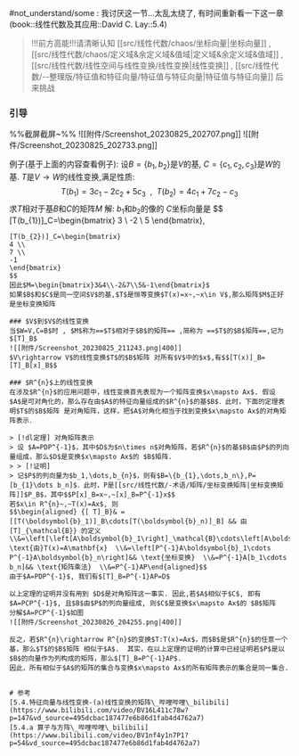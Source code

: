 #not_understand/some : 我讨厌这一节...太乱太绕了, 有时间重新看一下这一章(book::线性代数及其应用::David C. Lay::5.4)

> !!!前方高能!!!请清晰认知 [[src/线性代数/chaos/坐标向量|坐标向量]] , [[src/线性代数/chaos/定义域&余定义域&值域|定义域&余定义域&值域]] , [[src/线性代数/线性空间与线性变换/线性变换|线性变换]] , [[src/线性代数/--整理版/特征值和特征向量/特征值与特征向量|特征值与特征向量]]  后 来挑战
### 引导
%%截屏截屏~%%
![[附件/Screenshot_20230825_202707.png]]
![[附件/Screenshot_20230825_202733.png]]

例子(基于上面的内容查看例子):
设$B= \{b_{1},b_{2}\}$是$V$的基, $C= \{c_{1},c_{2},c_{3}\}$是$W$的基. $T$是$V\rightarrow W$的线性变换,满足性质:$$T(b_{1})=3c_{1}-2c_{2}+5c_{3}~~,~~T(b_{2})=4c_{1}+7c_{2}-c_{3}$$
求$T$相对于基$B$和$C$的矩阵$M$
解:
$b_{1}$和$b_{2}$的像的 $C$坐标向量是
$$
[T(b_{1})]_C=\begin{bmatrix}
3 \\
-2 \\
5
\end{bmatrix},
~~~~~~
[T(b_{2})]_C=\begin{bmatrix}
4 \\
7 \\
-1
\end{bmatrix}
$$
因此$M=\begin{bmatrix}3&4\\-2&7\\5&-1\end{bmatrix}$
如果$B$和$C$是同一空间$V$的基,$T$是恒等变换$T(x)=x~,~x\in V$,那么矩阵$M$正好是坐标变换矩阵

### $V$到$V$的线性变换
当$W=V,C=B$时 , $M$称为==$T$相对于$B$的矩阵== ,简称为 ==$T$的$B$矩阵==,记为$[T]_B$
![[附件/Screenshot_20230825_211243.png|400]]
$V\rightarrow V$的线性变换$T$的$B$矩阵 对所有$V$中的$x$,有$$[T(x)]_B=[T]_B[x]_B$$

### $R^{n}$上的线性变换
在涉及$R^{n}$的应用问题中，线性变换首先表现为一个矩阵变换$x\mapsto Ax$. 假设$A$是可对角化的，那么存在由$A$的特征向量组成的$R^{n}$的基$B$．此时，下面的定理表明$T$的$B$矩阵 是对角矩阵，这样，把$A$对角化相当于找到变换$x\mapsto Ax$的对角矩阵表示．

> [!dl定理] 对角矩阵表示
> 设 $A=PDP^{-1}$，其中$D$为$n\times n$对角矩阵，若$R^{n}$的基$B$由$P$的列向量组成，那么$D$是变换$x\mapsto Ax$的 $B$矩阵.
> > [!证明] 
> 记$P$的列向量为$b_1,\dots,b_{n}$，则有$B=\{b_{1},\dots,b_n\},P=[b_{1}\dots b_n]$．此时，P是[[src/线性代数/-术语/矩阵/坐标变换矩阵|坐标变换矩阵]]$P_B$，其中$$P[x]_B=x~,~[x]_B=P^{-1}x$$
若$x\in R^{n}~,~T(x)=Ax$, 则
$$\begin{aligned} {[ T]_B}& =[[T(\boldsymbol{b}_1)]_B\cdots[T(\boldsymbol{b}_n)]_B] && 由 [T]_{\mathcal{B}} 的定义  \\&=\left[\left[A\boldsymbol{b}_1\right]_\mathcal{B}\cdots\left[A\boldsymbol{b}_n\right]_\mathcal{B}\right]&& \text{由}T(x)=A\mathbf{x}  \\&=\left[P^{-1}A\boldsymbol{b}_1\cdots P^{-1}A\boldsymbol{b}_n\right]&& \text{坐标变换}  \\&=P^{-1}A[b_1\cdots b_n]&& \text{矩阵乘法}  \\&=P^{-1}AP\end{aligned}$$
由于$A=PDP^{-1}$, 我们有$[T]_B=P^{-1}AP=D$

以上定理的证明并没有用到 $D$是对角矩阵这一事实. 因此,若$A$相似于$C$, 即有$A=PCP^{-1}$, 且$B$由$P$的列向量组成, 则$C$是变换$x\mapsto Ax$的 $B$矩阵
分解$A=PCP^{-1}$如图
![[附件/Screenshot_20230826_204255.png|400]]

反之，若$R^{n}\rightarrow R^{n}$的变换$T:T(x)=Ax$，而$B$是$R^{n}$的任意一个基，那么$T$的$B$矩阵 相似于$A$.  其实，在以上定理的证明的计算中已经证明若$P$是以$B$的向量作为列构成的矩阵，那么$[T]_B=P^{-1}AP$.  
因此，所有相似于$A$的矩阵的集合与变换$x\mapsto Ax$的所有矩阵表示的集合是同一集合.


# 参考
[5.4.特征向量与线性变换-(a)线性变换的矩阵\_哔哩哔哩\_bilibili](https://www.bilibili.com/video/BV16L411c78w?p=147&vd_source=495dcbac187477e6b86d1fab4d4762a7)
[5.4.a 算子与方阵\_哔哩哔哩\_bilibili](https://www.bilibili.com/video/BV1nf4y1n7P1?p=54&vd_source=495dcbac187477e6b86d1fab4d4762a7)
